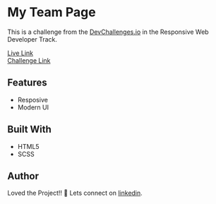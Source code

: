 # My Team Page
This is a challenge from the [DevChallenges.io](https://devchallenges.io/) in the Responsive Web Developer Track.

[Live Link](https://masterpranay1.github.io/my-team-page)<br/>
[Challenge Link](https://devchallenges.io/challenges/hhmesazsqgKXrTkYkt0U)

## Features
- Resposive
- Modern UI

## Built With
- HTML5
- SCSS

## Author

Loved the Project!! 🤩
Lets connect on [linkedin](https://www.linkedin.com/in/masterpranay/).